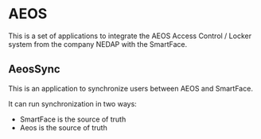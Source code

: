 # AEOS
This is a set of applications to integrate the AEOS Access Control / Locker system from the company NEDAP with the SmartFace.

## AeosSync
This is an application to synchronize users between AEOS and SmartFace. 

It can run synchronization in two ways:
- SmartFace is the source of truth
- Aeos is the source of truth